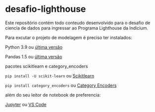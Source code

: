 # desafio-lighthouse

Este repositório contém todo conteudo desenvolvido para o desafio de ciencia de dados para ingressar ao Programa Lighthouse da Indicium.

Para excutar o projeto de modelagem é preciso ter instalados:

Python 3.9 ou [última versão](https://www.python.org/downloads/)

Pandas 1.5 ou [última versão](https://pandas.pydata.org/getting_started.html)

pacotes scikitlearn e category_encoders
  
  ```pip install -U scikit-learn``` 
  ou [Scikitlearn](https://scikit-learn.org/stable/install.html)

  ```pip install category_encoders```
  ou [Category Encoders](https://contrib.scikit-learn.org/category_encoders/)

além do seu leitor de notebook de preferencia:

[Jupyter](https://jupyter.org/)
ou
[VS Code](https://code.visualstudio.com/download)
